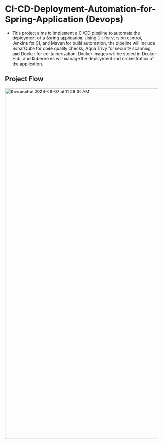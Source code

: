 # CI-CD-Deployment-Automation-for-Spring-Application (Devops)
-  This project aims to implement a CI/CD pipeline to automate the deployment of a Spring application. Using Git for version control, Jenkins for CI, and Maven for build automation, the pipeline will include SonarQube for code quality checks, Aqua Trivy for security scanning, and Docker for containerization. Docker images will be stored in Docker Hub, and Kubernetes will manage the deployment and orchestration of the application.
## Project Flow
<img width="1152" alt="Screenshot 2024-06-07 at 11 28 39 AM" src="https://github.com/AryanAtel1034/CI-CD-Deployment-automation-for-Spring-application./assets/115566468/8d984fe9-ccb5-4e99-a761-9d2e1085a870">
